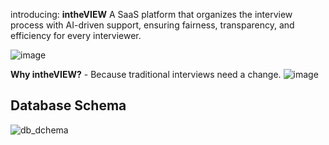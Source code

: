 introducing: **intheVIEW**
A SaaS platform that organizes the interview process with AI-driven support, ensuring fairness, transparency, and efficiency for every interviewer.

![image](https://github.com/user-attachments/assets/50290eef-e336-4fda-83e6-f954afd707ca)

**Why intheVIEW?** - Because traditional interviews need a change.
![image](https://github.com/user-attachments/assets/74c74229-8f7c-44aa-838e-e32f7c7d2ba8)



## Database Schema
![db_dchema](https://github.com/user-attachments/assets/a99035df-82b4-4476-8ad8-3797c4faa239)
